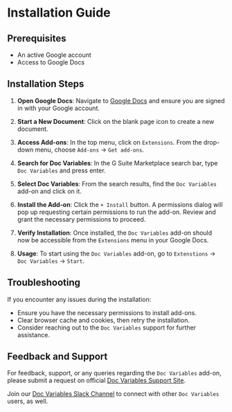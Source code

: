 # Installation Guide

## Prerequisites
- An active Google account
- Access to Google Docs

## Installation Steps

1. **Open Google Docs**: Navigate to [Google Docs](https://docs.google.com/) and ensure you are signed in with your Google account.

2. **Start a New Document**: Click on the blank page icon to create a new document.

3. **Access Add-ons**: In the top menu, click on `Extensions`. From the drop-down menu, choose `Add-ons` &rarr; `Get add-ons`.

4. **Search for Doc Variables**: In the G Suite Marketplace search bar, type `Doc Variables` and press enter.

5. **Select Doc Variables**: From the search results, find the `Doc Variables` add-on and click on it.

6. **Install the Add-on**: Click the `+ Install` button. A permissions dialog will pop up requesting certain permissions to run the add-on. Review and grant the necessary permissions to proceed.

7. **Verify Installation**: Once installed, the `Doc Variables` add-on should now be accessible from the `Extensions` menu in your Google Docs.

8. **Usage**: To start using the `Doc Variables` add-on, go to `Extenstions` &rarr; `Doc Variables` &rarr; `Start`.

## Troubleshooting

If you encounter any issues during the installation:
- Ensure you have the necessary permissions to install add-ons.
- Clear browser cache and cookies, then retry the installation.
- Consider reaching out to the `Doc Variables` support for further assistance.

## Feedback and Support

For feedback, support, or any queries regarding the `Doc Variables` add-on, please submit a request on official [Doc Variables Support Site](https://docvars.canny.io).

Join our [Doc Variables Slack Channel](https://join.slack.com/t/docvariables/shared_invite/zt-19grmyszq-g8_LASYTBKZIFhvUYJGbag) to connect with other `Doc Variables` users, as well.

